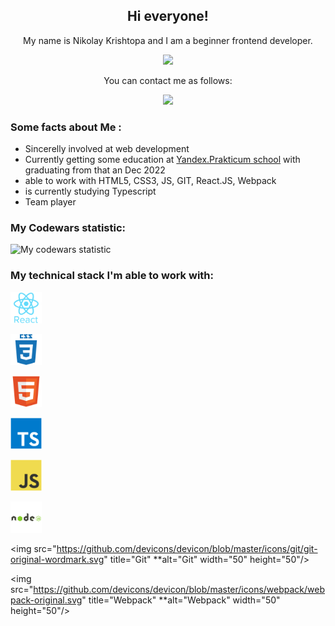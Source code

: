 <div align="center">
<h2>Hi everyone!</h2>
<p>My name is Nikolay Krishtopa and I am a beginner frontend developer.</p>
</div>


<div align="center">
<img src="https://xakep.ru/wp-content/uploads/2015/08/41885761_xl.jpg" width="500" />
</div>


<div align="center">
  <p>You can contact me as follows:</p>
  <a href="https://t.me/Nikolay_Krishtopa">
    <img src="https://img.shields.io/badge/Telegram-blue?logo=telegram" />
  </a>
</div>

### Some facts about Me : 
- Sincerelly involved at web development
- Currently getting some education at [Yandex.Prakticum school](https://practicum.yandex.ru/) with graduating from that an Dec 2022
- able to work with HTML5, CSS3, JS, GIT, React.JS, Webpack
- is currently studying Typescript
- Team player

### My Codewars statistic: 
![My codewars statistic](https://www.codewars.com/users/Nikolay.Krishtopa/badges/large)

### My technical stack I'm able to work with: 
<div>
  <img src="https://github.com/devicons/devicon/blob/master/icons/react/react-original-wordmark.svg" title="React" alt="React" width="50" height="50"/>&nbsp;


  <img src="https://github.com/devicons/devicon/blob/master/icons/css3/css3-plain-wordmark.svg"  title="CSS3" alt="CSS" width="50" height="50"/>&nbsp;

  <img src="https://github.com/devicons/devicon/blob/master/icons/html5/html5-original.svg" title="HTML5" alt="HTML" width="50" height="50"/>&nbsp;

  <img src="https://github.com/devicons/devicon/blob/master/icons/typescript/typescript-original.svg" title="Typescript" alt="Typescript" width="50" height="50"/>&nbsp;

  <img src="https://github.com/devicons/devicon/blob/master/icons/javascript/javascript-original.svg" title="JavaScript" alt="JavaScript" width="50" height="50"/>&nbsp;

  <img src="https://github.com/devicons/devicon/blob/master/icons/nodejs/nodejs-original-wordmark.svg" title="NodeJS" alt="NodeJS" width="50" height="50"/>&nbsp;

  <img src="https://github.com/devicons/devicon/blob/master/icons/git/git-original-wordmark.svg" title="Git" **alt="Git" width="50" height="50"/>

  <img src="https://github.com/devicons/devicon/blob/master/icons/webpack/webpack-original.svg" title="Webpack" **alt="Webpack" width="50" height="50"/>
</div>


